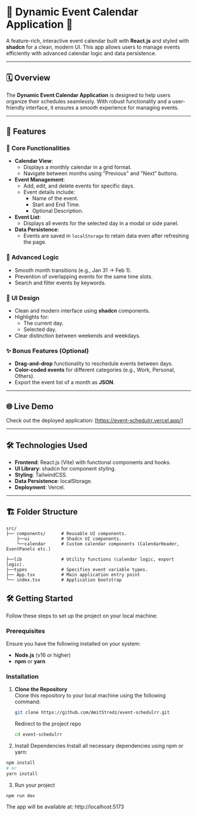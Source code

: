 # 🌟 Dynamic Event Calendar Application 🌟

A feature-rich, interactive event calendar built with **React.js** and styled with **shadcn** for a clean, modern UI. This app allows users to manage events efficiently with advanced calendar logic and data persistence.

---

## 🗓️ **Overview**
The **Dynamic Event Calendar Application** is designed to help users organize their schedules seamlessly. With robust functionality and a user-friendly interface, it ensures a smooth experience for managing events.

---

## 🚀 **Features**

### 📅 **Core Functionalities**
- **Calendar View**:
  - Displays a monthly calendar in a grid format.
  - Navigate between months using "Previous" and "Next" buttons.
- **Event Management**:
  - Add, edit, and delete events for specific days.
  - Event details include:
    - Name of the event.
    - Start and End Time.
    - Optional Description.
- **Event List**:
  - Displays all events for the selected day in a modal or side panel.
- **Data Persistence**:
  - Events are saved in `localStorage` to retain data even after refreshing the page.

### 🧠 **Advanced Logic**
- Smooth month transitions (e.g., Jan 31 → Feb 1).
- Prevention of overlapping events for the same time slots.
- Search and filter events by keywords.

### 🎨 **UI Design**
- Clean and modern interface using **shadcn** components.
- Highlights for:
  - The current day.
  - Selected day.
- Clear distinction between weekends and weekdays.

### ✨ **Bonus Features** (Optional)
- **Drag-and-drop** functionality to reschedule events between days.
- **Color-coded events** for different categories (e.g., Work, Personal, Others).
- Export the event list of a month as **JSON**.

---

## 🌐 **Live Demo**
Check out the deployed application: [https://event-schedulrr.vercel.app/] 

---

## 🛠️ **Technologies Used**
- **Frontend**: React.js (Vite) with functional components and hooks.
- **UI Library**: shadcn for component styling.
- **Styling**: TailwindCSS.
- **Data Persistence**: localStorage.
- **Deployment**: Vercel.

---

## 🏗️ **Folder Structure**

```plaintext
src/
├── components/      # Reusable UI components.
    ├──ui            # Shadcn UI components.
    └──calendar      # Custom calendar components (CalendarHeader, EventPanels etc.)

├──lib               # Utility functions (calendar logic, export logic).
├──types             # Specifies event variable types.
├── App.tsx          # Main application entry point
└── index.tsx        # Application bootstrap
```

## 🛠️ **Getting Started**

Follow these steps to set up the project on your local machine:

### **Prerequisites**
Ensure you have the following installed on your system:
- **Node.js** (v16 or higher)
- **npm** or **yarn**

### **Installation**

1. **Clone the Repository**  
   Clone this repository to your local machine using the following command:
   ```bash
   git clone https://github.com/AmitStredz/event-schedulrr.git
   ```
   Redirect to the project repo
   ```bash
   cd event-schedulrr
   ```

2. Install Dependencies
Install all necessary dependencies using npm or yarn:
```bash
npm install
# or
yarn install
```
3. Run your project
```bash
npm run dev
```
The app will be available at:
http://localhost:5173
